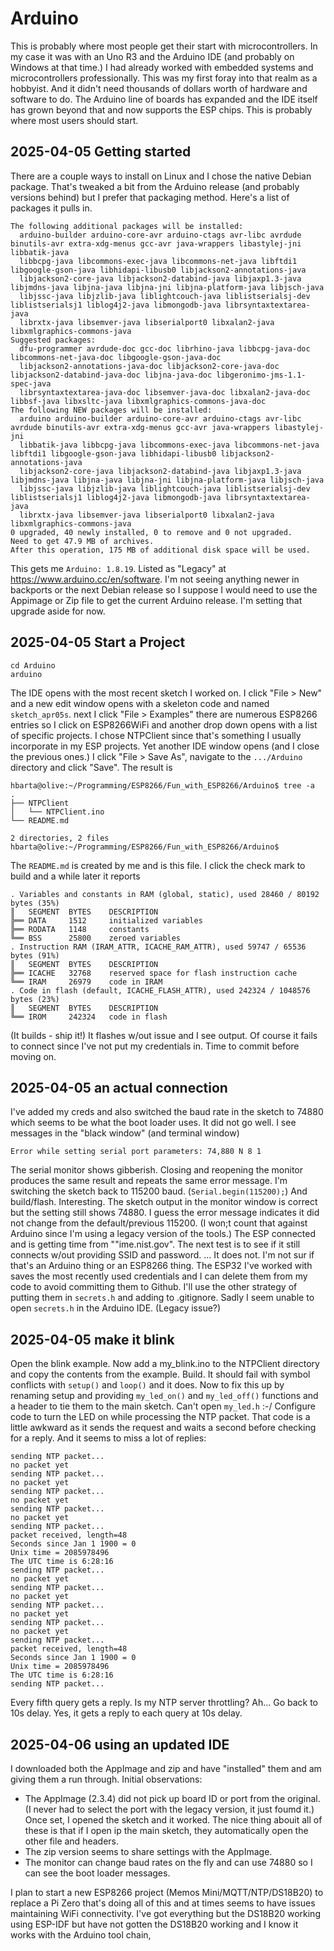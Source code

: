 # Arduino

This is probably where most people get their start with microcontrollers. In my case it was with an Uno R3 and the Arduino IDE (and probably on Windows at that time.) I had already worked with embedded systems and microcontrollers professionally. This was my first foray into that realm as a hobbyist. And it didn't need thousands of dollars worth of hardware and software to do. The Arduino line of boards has expanded and the IDE itself has grown beyond that and now supports the ESP chips. This is probably where most users should start.

## 2025-04-05 Getting started

There are a couple ways to install on Linux and I chose the native Debian package. That's tweaked a bit from the Arduino release (and probably versions behind) but I prefer that packaging method. Here's a list of packages it pulls in.

```text
The following additional packages will be installed:
  arduino-builder arduino-core-avr arduino-ctags avr-libc avrdude binutils-avr extra-xdg-menus gcc-avr java-wrappers libastylej-jni libbatik-java
  libbcpg-java libcommons-exec-java libcommons-net-java libftdi1 libgoogle-gson-java libhidapi-libusb0 libjackson2-annotations-java
  libjackson2-core-java libjackson2-databind-java libjaxp1.3-java libjmdns-java libjna-java libjna-jni libjna-platform-java libjsch-java
  libjssc-java libjzlib-java liblightcouch-java liblistserialsj-dev liblistserialsj1 liblog4j2-java libmongodb-java librsyntaxtextarea-java
  librxtx-java libsemver-java libserialport0 libxalan2-java libxmlgraphics-commons-java
Suggested packages:
  dfu-programmer avrdude-doc gcc-doc librhino-java libbcpg-java-doc libcommons-net-java-doc libgoogle-gson-java-doc
  libjackson2-annotations-java-doc libjackson2-core-java-doc libjackson2-databind-java-doc libjna-java-doc libgeronimo-jms-1.1-spec-java
  librsyntaxtextarea-java-doc libsemver-java-doc libxalan2-java-doc libbsf-java libxsltc-java libxmlgraphics-commons-java-doc
The following NEW packages will be installed:
  arduino arduino-builder arduino-core-avr arduino-ctags avr-libc avrdude binutils-avr extra-xdg-menus gcc-avr java-wrappers libastylej-jni
  libbatik-java libbcpg-java libcommons-exec-java libcommons-net-java libftdi1 libgoogle-gson-java libhidapi-libusb0 libjackson2-annotations-java
  libjackson2-core-java libjackson2-databind-java libjaxp1.3-java libjmdns-java libjna-java libjna-jni libjna-platform-java libjsch-java
  libjssc-java libjzlib-java liblightcouch-java liblistserialsj-dev liblistserialsj1 liblog4j2-java libmongodb-java librsyntaxtextarea-java
  librxtx-java libsemver-java libserialport0 libxalan2-java libxmlgraphics-commons-java
0 upgraded, 40 newly installed, 0 to remove and 0 not upgraded.
Need to get 47.9 MB of archives.
After this operation, 175 MB of additional disk space will be used.
```

This gets me `Arduino: 1.8.19`. Listed as "Legacy" at <https://www.arduino.cc/en/software>. I'm not seeing anything newer in backports or the next Debian release so I suppose I would need to use the Appimage or Zip file to get the current Arduino release. I'm setting that upgrade aside for now.

## 2025-04-05 Start a Project

```text
cd Arduino
arduino
```

The IDE opens with the most recent sketch I worked on. I click "File > New" and a new edit window opens with a skeleton code and named `sketch_apr05s`. next I click "File > Examples" there are numerous ESP8266 entries so I click on ESP8266WiFi and another drop down opens with a list of specific projects. I chose NTPClient since that's something I usually incorporate in my ESP projects. Yet another IDE window opens (and I close the previous ones.) I click "File > Save As", navigate to the `.../Arduino` directory and click "Save". The result is

```text
hbarta@olive:~/Programming/ESP8266/Fun_with_ESP8266/Arduino$ tree -a
.
├── NTPClient
│   └── NTPClient.ino
└── README.md

2 directories, 2 files
hbarta@olive:~/Programming/ESP8266/Fun_with_ESP8266/Arduino$ 
```

The `README.md` is created by me and is this file. I click the check mark to build and a while later it reports

```text
. Variables and constants in RAM (global, static), used 28460 / 80192 bytes (35%)
║   SEGMENT  BYTES    DESCRIPTION
╠══ DATA     1512     initialized variables
╠══ RODATA   1148     constants       
╚══ BSS      25800    zeroed variables
. Instruction RAM (IRAM_ATTR, ICACHE_RAM_ATTR), used 59747 / 65536 bytes (91%)
║   SEGMENT  BYTES    DESCRIPTION
╠══ ICACHE   32768    reserved space for flash instruction cache
╚══ IRAM     26979    code in IRAM    
. Code in flash (default, ICACHE_FLASH_ATTR), used 242324 / 1048576 bytes (23%)
║   SEGMENT  BYTES    DESCRIPTION
╚══ IROM     242324   code in flash   
```

(It builds - ship it!) It flashes w/out issue and I see output. Of course it fails to connect since I've not put my credentials in. Time to commit before moving on.

## 2025-04-05 an actual connection

I've added my creds and also switched the baud rate in the sketch to 74880 which seems to be what the boot loader uses. It did not go well. I see messages in the "black window" (and terminal window) 

```text
Error while setting serial port parameters: 74,880 N 8 1
```

The serial monitor shows gibberish. Closing and reopening the monitor produces the same result and repeats the same error message. I'm switching the sketch back to 115200 baud. (`Serial.begin(115200);`) And build/flash. Interesting. The sketch output in the monitor window is correct but the setting still shows 74880. I guess the error message indicates it did not change from the default/previous 115200. (I won;t count that against Arduino since I'm using a legacy version of the tools.) The ESP connected and is getting time from ""ime.nist.gov". The next test is to see if it still connects w/out providing SSID and password. ... It does not. I'm not sur if that's an Arduino thing or an ESP8266 thing. The ESP32 I've worked with saves the most recently used credentials and I can delete them from my code to avoid committing them to Github. I'll use the other strategy of putting them in `secrets.h` and adding to .gitignore. Sadly I seem unable to open `secrets.h` in the Arduino IDE. (Legacy issue?)

## 2025-04-05 make it blink

Open the blink example. Now add a my_blink.ino to the NTPClient directory and copy the contents from the example. Build. It should fail with symbol conflicts with `setup()` and `loop()` and it does. Now to fix this up by renaming setup and providing `my_led_on()` and `my_led_off()` functions and a header to tie them to the main sketch. Can't open `my_led.h` :-/ Configure code to turn the LED on while processing the NTP packet. That code is a little awkward as it sends the request and waits a second before checking for a reply. And it seems to miss a lot of replies:

```text
sending NTP packet...
no packet yet
sending NTP packet...
no packet yet
sending NTP packet...
no packet yet
sending NTP packet...
no packet yet
sending NTP packet...
packet received, length=48
Seconds since Jan 1 1900 = 0
Unix time = 2085978496
The UTC time is 6:28:16
sending NTP packet...
no packet yet
sending NTP packet...
no packet yet
sending NTP packet...
no packet yet
sending NTP packet...
no packet yet
sending NTP packet...
packet received, length=48
Seconds since Jan 1 1900 = 0
Unix time = 2085978496
The UTC time is 6:28:16
sending NTP packet...
```

Every fifth query gets a reply. Is my NTP server throttling? Ah... Go back to 10s delay. Yes, it gets a reply to each query at 10s delay.

## 2025-04-06 using an updated IDE

I downloaded both the AppImage and zip and have "installed" them and am giving them a run through. Initial observations:

* The AppImage (2.3.4) did not pick up board ID or port from the original. (I never had to select the port with the legacy version, it just foumd it.) Once set, I opened the sketch and it worked. The nice thing abouit all of these is that if I open ip the main sketch, they automatically open the other file and headers.
* The zip version seems to share settings with the AppImage.
* The monitor can change baud rates on the fly and can use 74880 so I can see the boot loader messages.

I plan to start a new ESP8266 project (Memos Mini/MQTT/NTP/DS18B20) to replace a Pi Zero that's doing all of this and at times seems to have issues maintaining WiFi connectivity. I've got everything but the DS18B20 working using ESP-IDF but have not gotten the DS18B20 working and I know it works with the Arduino tool chain,
